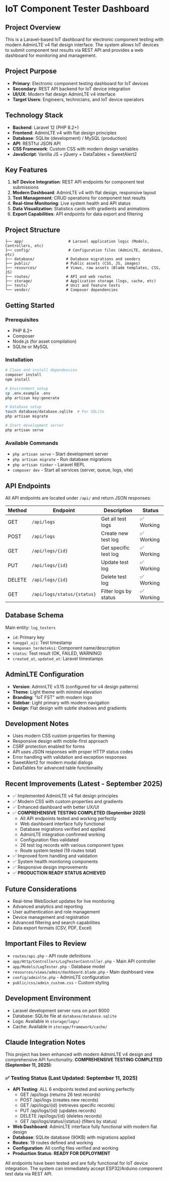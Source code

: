 # IoT Component Tester Dashboard

## Project Overview
This is a Laravel-based IoT dashboard for electronic component testing with modern AdminLTE v4 flat design interface. The system allows IoT devices to submit component test results via REST API and provides a web dashboard for monitoring and management.

## Project Purpose
- **Primary**: Electronic component testing dashboard for IoT devices
- **Secondary**: REST API backend for IoT device integration
- **UI/UX**: Modern flat design AdminLTE v4 interface
- **Target Users**: Engineers, technicians, and IoT device operators

## Technology Stack
- **Backend**: Laravel 12 (PHP 8.2+)
- **Frontend**: AdminLTE v4 with flat design principles
- **Database**: SQLite (development) / MySQL (production)
- **API**: RESTful JSON API
- **CSS Framework**: Custom CSS with modern design variables
- **JavaScript**: Vanilla JS + jQuery + DataTables + SweetAlert2

## Key Features
1. **IoT Device Integration**: REST API endpoints for component test submissions
2. **Modern Dashboard**: AdminLTE v4 with flat design, responsive layout
3. **Test Management**: CRUD operations for component test results
4. **Real-time Monitoring**: Live system health and API status
5. **Data Visualization**: Statistics cards with gradients and animations
6. **Export Capabilities**: API endpoints for data export and filtering

## Project Structure
```
├── app/                    # Laravel application logic (Models, Controllers, etc)
├── config/                 # Configuration files (AdminLTE, database, etc)
├── database/              # Database migrations and seeders
├── public/                # Public assets (CSS, JS, images)
├── resources/             # Views, raw assets (Blade templates, CSS, JS)
├── routes/                # API and web routes
├── storage/               # Application storage (logs, cache, etc)
├── tests/                 # Unit and feature tests
└── vendor/                # Composer dependencies
```

## Getting Started

### Prerequisites
- PHP 8.2+
- Composer
- Node.js (for asset compilation)
- SQLite or MySQL

### Installation
```bash
# Clone and install dependencies
composer install
npm install

# Environment setup
cp .env.example .env
php artisan key:generate

# Database setup
touch database/database.sqlite  # For SQLite
php artisan migrate

# Start development server
php artisan serve
```

### Available Commands
- `php artisan serve` - Start development server
- `php artisan migrate` - Run database migrations
- `php artisan tinker` - Laravel REPL
- `composer dev` - Start all services (server, queue, logs, vite)

## API Endpoints
All API endpoints are located under `/api/` and return JSON responses:

| Method | Endpoint | Description | Status |
|--------|----------|-------------|---------|
| GET | `/api/logs` | Get all test logs | ✅ Working |
| POST | `/api/logs` | Create new test log | ✅ Working |
| GET | `/api/logs/{id}` | Get specific test log | ✅ Working |
| PUT | `/api/logs/{id}` | Update test log | ✅ Working |
| DELETE | `/api/logs/{id}` | Delete test log | ✅ Working |
| GET | `/api/logs/status/{status}` | Filter logs by status | ✅ Working |

## Database Schema
Main entity: `log_testers`
- `id`: Primary key
- `tanggal_uji`: Test timestamp
- `komponen_terdeteksi`: Component name/description
- `status`: Test result (OK, FAILED, WARNING)
- `created_at`, `updated_at`: Laravel timestamps

## AdminLTE Configuration
- **Version**: AdminLTE v3.15 (configured for v4 design patterns)
- **Theme**: Light theme with minimal elevation
- **Branding**: "IoT FST" with modern logo
- **Sidebar**: Light primary with modern navigation
- **Design**: Flat design with subtle shadows and gradients

## Development Notes
- Uses modern CSS custom properties for theming
- Responsive design with mobile-first approach
- CSRF protection enabled for forms
- API uses JSON responses with proper HTTP status codes
- Error handling with validation and exception responses
- SweetAlert2 for modern modal dialogs
- DataTables for advanced table functionality

## Recent Improvements (Latest - September 2025)
- ✅ Implemented AdminLTE v4 flat design principles
- ✅ Modern CSS with custom properties and gradients
- ✅ Enhanced dashboard with better UX/UI
- ✅ **COMPREHENSIVE TESTING COMPLETED (September 2025)**
  - All API endpoints tested and working perfectly
  - Web dashboard interface fully functional
  - Database migrations verified and applied
  - AdminLTE integration confirmed working
  - Configuration files validated
  - 26 test log records with various component types
  - Route system tested (19 routes total)
- ✅ Improved form handling and validation
- ✅ System health monitoring components
- ✅ Responsive design improvements
- ✅ **PRODUCTION READY STATUS ACHIEVED**

## Future Considerations
- Real-time WebSocket updates for live monitoring
- Advanced analytics and reporting
- User authentication and role management
- Device management and registration
- Advanced filtering and search capabilities
- Data export formats (CSV, PDF, Excel)

## Important Files to Review
- `routes/api.php` - API route definitions
- `app/Http/Controllers/LogTesterController.php` - Main API controller
- `app/Models/LogTester.php` - Database model
- `resources/views/admin/dashboard.blade.php` - Main dashboard view
- `config/adminlte.php` - AdminLTE configuration
- `public/css/admin_custom.css` - Custom styling

## Development Environment
- Laravel development server runs on port 8000
- Database: SQLite file at `database/database.sqlite`
- Logs: Available in `storage/logs/`
- Cache: Available in `storage/framework/cache/`

## Claude Integration Notes
This project has been enhanced with modern AdminLTE v4 design and comprehensive API functionality. **COMPREHENSIVE TESTING COMPLETED (September 11, 2025)**:

### ✅ **Testing Status (Last Updated: September 11, 2025)**
- **API Testing**: ALL 6 endpoints tested and working perfectly
  - GET /api/logs (returns 26 test records)
  - POST /api/logs (creates new records)  
  - GET /api/logs/{id} (retrieves specific records)
  - PUT /api/logs/{id} (updates records)
  - DELETE /api/logs/{id} (deletes records)
  - GET /api/logs/status/{status} (filters by status)
- **Web Dashboard**: AdminLTE interface fully functional with modern flat design
- **Database**: SQLite database (90KB) with migrations applied
- **Routes**: 19 routes defined and working
- **Configuration**: All config files verified and working
- **Production Status**: **READY FOR DEPLOYMENT**

All endpoints have been tested and are fully functional for IoT device integration. The system can immediately accept ESP32/Arduino component test data via REST API.